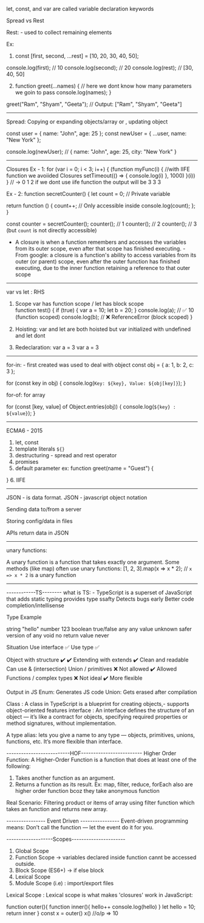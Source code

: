 let, const, and var are called variable declaration keywords

Spread vs Rest

Rest: - used to collect remaining elements 

Ex:
1. const [first, second, ...rest] = [10, 20, 30, 40, 50];

console.log(first);  // 10
console.log(second); // 20
console.log(rest);   // [30, 40, 50]

2. function greet(...names) {   // here we dont know how many parameters we goin to pass 
  console.log(names);
}

greet("Ram", "Shyam", "Geeta"); 
// Output: ["Ram", "Shyam", "Geeta"]

------------------


Spread: Copying or expanding  objects/array or , updating object 

const user = { name: "John", age: 25 };
const newUser = { ...user, name: "New York" };

console.log(newUser); // { name: "John", age: 25, city: "New York" }



--------------------------
Closures
Ex - 1: 
for (var i = 0; i < 3; i++) {
    (function myFunc(i) {  //with IIFE function we avoiided Closures
        setTimeout(() => {
            console.log(i)
        }, 1000)
    }(i))
}
// -> 0 1 2  if we dont use iife function the output will be 3 3 3

Ex - 2:
function secretCounter() {
  let count = 0; // Private variable

  return function () {
    count++; // Only accessible inside
    console.log(count);
  };
}

const counter = secretCounter();
counter(); // 1
counter(); // 2
counter(); // 3 (but `count` is not directly accessible)

- A closure is when a function remembers and accesses the variables from its outer scope, even after that scope has finished executing.
-From google: a closure is a function's ability to access variables from its outer (or parent) scope, even after the outer function has finished executing, due to the inner function retaining a reference to that outer scope

-------------------------------
var vs let : RHS
1. Scope
var has function scope / let has block scope  
function test() {
  if (true) {
    var a = 10;
    let b = 20;
  }
  console.log(a); // ✅ 10 (function scoped)
  console.log(b); // ❌ ReferenceError (block scoped)
}

2. Hoisting:
var and let are both hoisted but var initialized with undefined and let dont 

3. Redeclaration:
var a = 3
var a = 3

--------------------------
for-in:  - first created 
 was used to deal with object
const obj = { a: 1, b: 2, c: 3 };

for (const key in obj) {
  console.log(`Key: ${key}, Value: ${obj[key]}`);
}


for-of: for array 

for (const [key, value] of Object.entries(obj)) {
  console.log(`${key} : ${value}`);
}

------------------------
ECMA6 - 2015 
1. let, const 
2. template literals `${}`
3. destructuring -  spread and rest operator
4. promises
5. default parameter 
ex: function greet(name = "Guest") {

}
6. IIFE                                                  

-----------------------------
JSON - is data format.
JSON - javascript object notation 

Sending data to/from a server

Storing config/data in files

APIs return data in JSON


---------------------------------
unary functions:

A unary function is a function that takes exactly one argument.
Some methods (like map) often use unary functions:
[1, 2, 3].map(x => x * 2); // `x => x * 2` is a unary function

------------------------------------------------------------------------

------------TS--------
what is TS: - TypeScript is a superset of JavaScript that adds static typing
provides type ssafty 
Detects bugs early
Better code completion/intellisense 

Type	Example

string	"hello"
number	123
boolean	true/false
any	any value
unknown	safer version of any
void	no return value
never


Situation	                Use interface ✅	            Use type ✅

Object with structure	        ✔️	                        ✔️
Extending with extends	    ✔️ Clean and readable	            Can use & (intersection)
Union / primitives	            ❌ Not allowed	            ✔️ Allowed
Functions / complex types	      ❌ Not ideal	              ✔️ More flexible

Output in JS                Enum: Generates JS code            Union: Gets erased after compilation

Class : A class in TypeScript is a blueprint for creating objects,- supports object-oriented features
interface : An interface defines the structure of an object — it’s like a contract for objects, specifying required properties or method signatures, without implementation.

A type alias: lets you give a name to any type — objects, primitives, unions, functions, etc.
It’s more flexible than interface.

--------------------------HOF-------------------------
Higher Order Function:
A Higher-Order Function is a function that does at least one of the following:
1. Takes another function as an argument.
2. Returns a function as its result.
Ex: map, filter, reduce, forEach also are higher order function bcoz they take anonymous function

Real Scenario: Filtering product or items of array using filter function which takes an function and returns new array.  



---------------- Event Driven ----------------
Event-driven programming means: Don’t call the function — let the event do it for you.

-------------------Scopes----------------------
1. Global Scope
2. Function Scope       -> variables declared inside function cannt be accessed outside.
3. Block Scope (ES6+)   -> if else block
4. Lexical Scope
5. Module Scope (i.e) : import/export files 


  Lexical Scope :
Lexical scope is what makes 'closures' work in JavaScript:

function outer(){
      function inner(){
          hello++
        console.log(hello)
    }
    let hello = 10;
    return inner
}
const x = outer() 
x()       //o/p => 10



